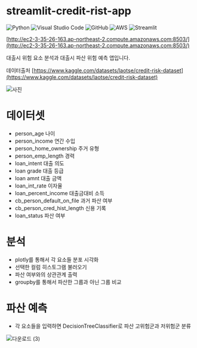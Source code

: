 # streamlit-credit-rist-app
![Python](https://img.shields.io/badge/python-3670A0?style=for-the-badge&logo=python&logoColor=ffdd54)
![Visual Studio Code](https://img.shields.io/badge/Visual%20Studio%20Code-0078d7.svg?style=for-the-badge&logo=visual-studio-code&logoColor=white)
![GitHub](https://img.shields.io/badge/github-%23121011.svg?style=for-the-badge&logo=github&logoColor=white)
![AWS](https://img.shields.io/badge/AWS-%23FF9900.svg?style=for-the-badge&logo=amazon-aws&logoColor=white)
![Streamlit](https://img.shields.io/badge/streamlit-FF4B4B.svg?style=for-the-badge&logo=streamlit&logoColor=white)

[http://ec2-3-35-26-163.ap-northeast-2.compute.amazonaws.com:8503/](http://ec2-3-35-26-163.ap-northeast-2.compute.amazonaws.com:8503/)

대출시 위험 요소 분석과 대출시 파산 위험 예측 앱입니다.

데이터출처 [https://www.kaggle.com/datasets/laotse/credit-risk-dataset](https://www.kaggle.com/datasets/laotse/credit-risk-dataset)

![사진](https://cdn.pixabay.com/photo/2019/02/22/12/04/investing-4013413__340.jpg)

# 데이터셋
* person_age 나이
* person_income 연간 수입
* person_home_ownership 주거 유형
* person_emp_length 경력
* loan_intent 대출 의도
* loan grade 대출 등급
* loan amnt 대출 금액
* loan_int_rate 이자율
* loan_percent_income 대출금대비 소득
* cb_person_default_on_file 과거 파산 여부
* cb_person_cred_hist_length 신용 기록
* loan_status 파산 여부

# 분석

* plotly를 통해서 각 요소들 분포 시각화
* 선택한 컬럼 히스토그램 불러오기
* 파산 여부와의 상관관계 출력
* groupby를 통해서 파산한 그룹과 아닌 그룹 비교 

# 파산 예측

* 각 요소들을 입력하면 DecisionTreeClassifier로 파산 고위험군과 저위험군 분류

![다운로드 (3)](https://user-images.githubusercontent.com/105832345/173175988-1442976c-4fd5-4780-af8a-45d736e812c0.png)

